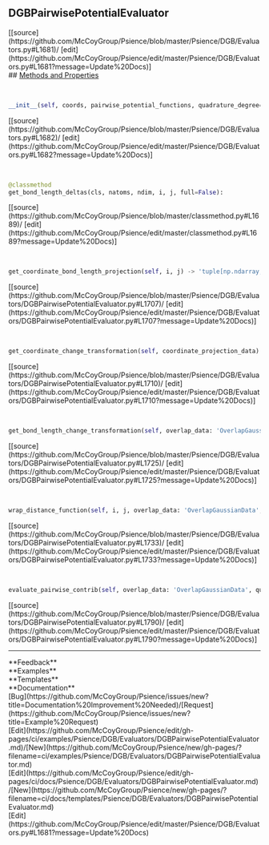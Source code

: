 ## <a id="Psience.DGB.Evaluators.DGBPairwisePotentialEvaluator">DGBPairwisePotentialEvaluator</a> 

<div class="docs-source-link" markdown="1">
[[source](https://github.com/McCoyGroup/Psience/blob/master/Psience/DGB/Evaluators.py#L1681)/
[edit](https://github.com/McCoyGroup/Psience/edit/master/Psience/DGB/Evaluators.py#L1681?message=Update%20Docs)]
</div>









<div class="collapsible-section">
 <div class="collapsible-section collapsible-section-header" markdown="1">
## <a class="collapse-link" data-toggle="collapse" href="#methods" markdown="1"> Methods and Properties</a> <a class="float-right" data-toggle="collapse" href="#methods"><i class="fa fa-chevron-down"></i></a>
 </div>
 <div class="collapsible-section collapsible-section-body collapse show" id="methods" markdown="1">
 
<a id="Psience.DGB.Evaluators.DGBPairwisePotentialEvaluator.__init__" class="docs-object-method">&nbsp;</a> 
```python
__init__(self, coords, pairwise_potential_functions, quadrature_degree=3, use_with_interpolation='ignored'): 
```
<div class="docs-source-link" markdown="1">
[[source](https://github.com/McCoyGroup/Psience/blob/master/Psience/DGB/Evaluators.py#L1682)/
[edit](https://github.com/McCoyGroup/Psience/edit/master/Psience/DGB/Evaluators.py#L1682?message=Update%20Docs)]
</div>


<a id="Psience.DGB.Evaluators.DGBPairwisePotentialEvaluator.get_bond_length_deltas" class="docs-object-method">&nbsp;</a> 
```python
@classmethod
get_bond_length_deltas(cls, natoms, ndim, i, j, full=False): 
```
<div class="docs-source-link" markdown="1">
[[source](https://github.com/McCoyGroup/Psience/blob/master/classmethod.py#L1689)/
[edit](https://github.com/McCoyGroup/Psience/edit/master/classmethod.py#L1689?message=Update%20Docs)]
</div>


<a id="Psience.DGB.Evaluators.DGBPairwisePotentialEvaluator.get_coordinate_bond_length_projection" class="docs-object-method">&nbsp;</a> 
```python
get_coordinate_bond_length_projection(self, i, j) -> 'tuple[np.ndarray, np.ndarray]': 
```
<div class="docs-source-link" markdown="1">
[[source](https://github.com/McCoyGroup/Psience/blob/master/Psience/DGB/Evaluators/DGBPairwisePotentialEvaluator.py#L1707)/
[edit](https://github.com/McCoyGroup/Psience/edit/master/Psience/DGB/Evaluators/DGBPairwisePotentialEvaluator.py#L1707?message=Update%20Docs)]
</div>


<a id="Psience.DGB.Evaluators.DGBPairwisePotentialEvaluator.get_coordinate_change_transformation" class="docs-object-method">&nbsp;</a> 
```python
get_coordinate_change_transformation(self, coordinate_projection_data) -> numpy.ndarray: 
```
<div class="docs-source-link" markdown="1">
[[source](https://github.com/McCoyGroup/Psience/blob/master/Psience/DGB/Evaluators/DGBPairwisePotentialEvaluator.py#L1710)/
[edit](https://github.com/McCoyGroup/Psience/edit/master/Psience/DGB/Evaluators/DGBPairwisePotentialEvaluator.py#L1710?message=Update%20Docs)]
</div>


<a id="Psience.DGB.Evaluators.DGBPairwisePotentialEvaluator.get_bond_length_change_transformation" class="docs-object-method">&nbsp;</a> 
```python
get_bond_length_change_transformation(self, overlap_data: 'OverlapGaussianData', i, j) -> numpy.ndarray: 
```
<div class="docs-source-link" markdown="1">
[[source](https://github.com/McCoyGroup/Psience/blob/master/Psience/DGB/Evaluators/DGBPairwisePotentialEvaluator.py#L1725)/
[edit](https://github.com/McCoyGroup/Psience/edit/master/Psience/DGB/Evaluators/DGBPairwisePotentialEvaluator.py#L1725?message=Update%20Docs)]
</div>


<a id="Psience.DGB.Evaluators.DGBPairwisePotentialEvaluator.wrap_distance_function" class="docs-object-method">&nbsp;</a> 
```python
wrap_distance_function(self, i, j, overlap_data: 'OverlapGaussianData', transformations, pairwise_function): 
```
<div class="docs-source-link" markdown="1">
[[source](https://github.com/McCoyGroup/Psience/blob/master/Psience/DGB/Evaluators/DGBPairwisePotentialEvaluator.py#L1733)/
[edit](https://github.com/McCoyGroup/Psience/edit/master/Psience/DGB/Evaluators/DGBPairwisePotentialEvaluator.py#L1733?message=Update%20Docs)]
</div>


<a id="Psience.DGB.Evaluators.DGBPairwisePotentialEvaluator.evaluate_pairwise_contrib" class="docs-object-method">&nbsp;</a> 
```python
evaluate_pairwise_contrib(self, overlap_data: 'OverlapGaussianData', quadrature_degree=None, expansion_degree=2): 
```
<div class="docs-source-link" markdown="1">
[[source](https://github.com/McCoyGroup/Psience/blob/master/Psience/DGB/Evaluators/DGBPairwisePotentialEvaluator.py#L1790)/
[edit](https://github.com/McCoyGroup/Psience/edit/master/Psience/DGB/Evaluators/DGBPairwisePotentialEvaluator.py#L1790?message=Update%20Docs)]
</div>
 </div>
</div>












---


<div markdown="1" class="text-secondary">
<div class="container">
  <div class="row">
   <div class="col" markdown="1">
**Feedback**   
</div>
   <div class="col" markdown="1">
**Examples**   
</div>
   <div class="col" markdown="1">
**Templates**   
</div>
   <div class="col" markdown="1">
**Documentation**   
</div>
   <div class="col" markdown="1">
   
</div>
   <div class="col" markdown="1">
   
</div>
   <div class="col" markdown="1">
   
</div>
</div>
  <div class="row">
   <div class="col" markdown="1">
[Bug](https://github.com/McCoyGroup/Psience/issues/new?title=Documentation%20Improvement%20Needed)/[Request](https://github.com/McCoyGroup/Psience/issues/new?title=Example%20Request)   
</div>
   <div class="col" markdown="1">
[Edit](https://github.com/McCoyGroup/Psience/edit/gh-pages/ci/examples/Psience/DGB/Evaluators/DGBPairwisePotentialEvaluator.md)/[New](https://github.com/McCoyGroup/Psience/new/gh-pages/?filename=ci/examples/Psience/DGB/Evaluators/DGBPairwisePotentialEvaluator.md)   
</div>
   <div class="col" markdown="1">
[Edit](https://github.com/McCoyGroup/Psience/edit/gh-pages/ci/docs/Psience/DGB/Evaluators/DGBPairwisePotentialEvaluator.md)/[New](https://github.com/McCoyGroup/Psience/new/gh-pages/?filename=ci/docs/templates/Psience/DGB/Evaluators/DGBPairwisePotentialEvaluator.md)   
</div>
   <div class="col" markdown="1">
[Edit](https://github.com/McCoyGroup/Psience/edit/master/Psience/DGB/Evaluators.py#L1681?message=Update%20Docs)   
</div>
   <div class="col" markdown="1">
   
</div>
   <div class="col" markdown="1">
   
</div>
   <div class="col" markdown="1">
   
</div>
</div>
</div>
</div>